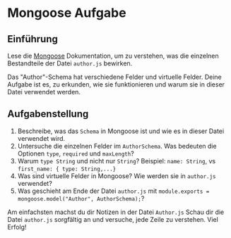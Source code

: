 # Mongoose Aufgabe

## Einführung

Lese die [Mongoose](https://mongoosejs.com/docs/guide.html) Dokumentation, um zu verstehen, was die einzelnen Bestandteile der Datei `author.js` bewirken.

Das "Author"-Schema hat verschiedene Felder und virtuelle Felder. Deine Aufgabe ist es, zu erkunden, wie sie funktionieren und warum sie in dieser Datei verwendet werden.

## Aufgabenstellung

1. Beschreibe, was das `Schema` in Mongoose ist und wie es in dieser Datei verwendet wird.
2. Untersuche die einzelnen Felder im `AuthorSchema`. Was bedeuten die Optionen `type`, `required` und `maxLength`?
3. Warum `type String` und nicht nur `String`? Beispiel: `name: String`, vs `first_name: { type: String,...}`
4. Was sind virtuelle Felder in Mongoose? Wie werden sie in `author.js` verwendet?
5. Was geschieht am Ende der Datei `author.js` mit `module.exports = mongoose.model("Author", AuthorSchema);`?

Am einfachsten machst du dir Notizen in der Datei `Author.js`
Schau dir die Datei `author.js` sorgfältig an und versuche, jede Zeile zu verstehen. Viel Erfolg!
